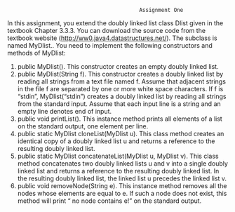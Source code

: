                                               Assignment One
In this assignment, you extend the doubly linked list class Dlist given in the textbook Chapter
3.3.3. You can download the source code from the textbook website (http://ww0.java4.datastructures.net/). 
The subclass is named MyDlist.. You need to implement the following constructors and methods of MyDlist:
1. public MyDlist(). This constructor creates an empty doubly linked list. 
2. public MyDlist(String f). This constructor creates a doubly linked list by reading all strings from a 
text file named f. Assume that adjacent strings in the file f are separated by one or more white space 
characters. If f is “stdin”, MyDlist(“stdin”) creates a doubly linked list by reading all strings from 
the standard input. Assume that each input line is a string and an empty line denotes end of input.
3. public void printList(). This instance method prints all elements of a list on the standard output, one 
element per line.
4. public static MyDlist cloneList(MyDlist u). This class method creates an identical copy of a doubly 
linked list u and returns a reference to the resulting doubly linked list.
5. public static MyDlist concatenateList(MyDlist u, MyDlist v). This class method concatenates two 
doubly linked lists u and v into a single doubly linked list and returns a reference to the resulting 
doubly linked list. In the resulting doubly linked list, the linked list u precedes the linked list v.
6. public void removeNode(String e). This instance method removes all the nodes whose elements are 
equal to e. If such a node does not exist, this method will print “ no node contains e!” on the standard 
output.
